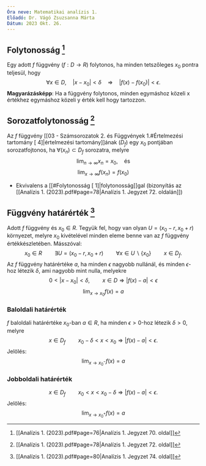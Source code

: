 ```yaml
---
Óra neve: Matematikai analízis 1.
Előadó: Dr. Vágó Zsuzsanna Márta
Dátum: 2023 Okt. 26.
---
```

## Folytonosság [^1]
Egy adott $f$ függvény ($f: D \to R$) folytonos, ha minden tetszőleges $x_0$ pontra teljesül, hogy
$$\forall x \in D, \quad |x-x_0| < \delta \quad\Rightarrow\quad |f(x)-f(x_0)| < \epsilon.$$
**Magyarázásképp**:
Ha a függvény folytonos, minden egymáshoz közeli x értékhez egymáshoz közeli y érték kell hogy tartozzon.
## Sorozatfolytonosság [^2]
Az $f$ függvény [[03 - Számsorozatok 2. és Függvények 1.#Értelmezési tartomány [ 4]|értelmezési tartomány]]ának ($D_f$) egy $x_0$ pontjában sorozatfojtonos, ha $\forall(x_n)\subset D_f$ sorozatra, melyre
$$\lim_{n\to\infty}{x_n}=x_0\text{,}\quad\text{és}$$ $$\lim_{x\to\infty}{f(x_n)}=f(x_0)$$
- Ekvivalens a [[#Folytonosság [ 1]|folytonosság]]gal (bizonyítás az [[Analízis 1. (2023).pdf#page=78|Analízis 1. Jegyzet 72. oldalán]])
## Függvény határérték [^3]
Adott $f$ függvény és $x_0\in R$. Tegyük fel, hogy van olyan $U=(x_0-r, x_0+r)$ környezet, melyre $x_0$ kivételével minden eleme benne van az $f$ függvény értékkészletében. Másszóval:
$$x_0\in R\quad\quad\exists U=(x_0-r,x_0+r)\quad\quad\forall x\in U\backslash\{x_0\}\quad\quad x\in D_f.$$
Az $f$ függvény határértéke $a$, ha minden $\epsilon$ nagyobb nullánál, és minden $\epsilon$-hoz létezik $\delta$, ami nagyobb mint nulla, melyekre
$$0<|x-x_0|<\delta,\quad\quad x\in D\Rightarrow|f(x)-a|<\epsilon$$
$$\lim_{x\to x_0}{f(x)} = a$$
### Baloldali határérték
$f$ baloldali határértéke $x_0$-ban $a\in R$, ha minden $\epsilon>0$-hoz létezik $\delta>0$, melyre
$$x\in D_f\quad\quad x_0-\delta<x<x_0\Rightarrow |f(x)-a|<\epsilon.$$
Jelölés:
$$\lim_{x\to x_0^-}{f(x)}=a$$
### Jobboldali határérték
$$x\in D_f\quad\quad x_0<x<x_0-\delta\Rightarrow |f(x)-a|<\epsilon.$$Jelölés:
$$\lim_{x\to x_0^+}{f(x)}=a$$

[^1]: [[Analízis 1. (2023).pdf#page=76|Analízis 1. Jegyzet 70. oldal]]
[^2]: [[Analízis 1. (2023).pdf#page=78|Analízis 1. Jegyzet 72. oldal]]
[^3]: [[Analízis 1. (2023).pdf#page=80|Analízis 1. Jegyzet 74. oldal]]
